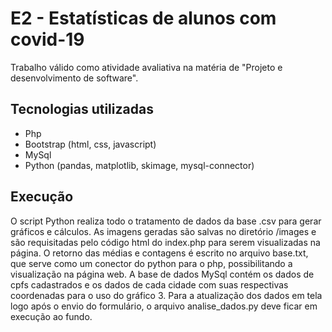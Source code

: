 # E2 - Estatísticas de alunos com covid-19
Trabalho válido como atividade avaliativa na matéria de "Projeto e desenvolvimento de software".

## Tecnologias utilizadas
- Php
- Bootstrap (html, css, javascript)
- MySql
- Python (pandas, matplotlib, skimage, mysql-connector)

## Execução

O script Python realiza todo o tratamento de dados da base .csv para gerar gráficos e cálculos.
As imagens geradas são salvas no diretório /images e são requisitadas pelo código html do index.php para serem visualizadas na página.
O retorno das médias e contagens é escrito no arquivo base.txt, que serve como um conector do python para o php, possibilitando a visualização na página web.
A base de dados MySql contém os dados de cpfs cadastrados e os dados de cada cidade com suas respectivas coordenadas para o uso do gráfico 3.
Para a atualização dos dados em tela logo após o envio do formulário, o arquivo analise_dados.py deve ficar em execução ao fundo.

